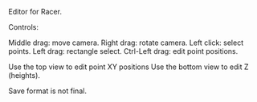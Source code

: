 Editor for Racer.

Controls:

Middle drag: move camera.
Right drag: rotate camera.
Left click: select points.
Left drag: rectangle select.
Ctrl-Left drag: edit point positions.

Use the top view to edit point XY positions
Use the bottom view to edit Z (heights).

Save format is not final.
